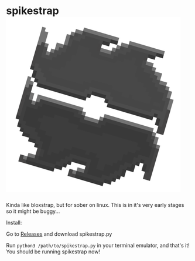 # spikestrap ![alt text](https://raw.githubusercontent.com/NewbestDev/spikestrap/refs/heads/main/spikestrap-3.png%20(1).png)
Kinda like bloxstrap, but for sober on linux. This is in it's very early stages so it might be buggy...

Install:

Go to [Releases](https://github.com/NewbestDev/spikestrap/releases/tag/spikestrap-2) and download spikestrap.py

Run `python3 /path/to/spikestrap.py` in your terminal emulator, and that's it! You should be running spikestrap now!

